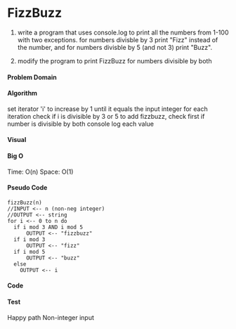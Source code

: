 # FizzBuzz
1. write a program that uses console.log to print all the numbers from 1-100 with two exceptions.
for numbers divisble by 3 print "Fizz" instead of the number, and for numbers divisble by 5 (and not 3) print "Buzz".

2. modify the program to print FizzBuzz for numbers divisible by both
#### Problem Domain

#### Algorithm
set iterator 'i' to increase by 1 until it equals the input integer
for each iteration check if i is divisible by 3 or 5
to add fizzbuzz, check first if number is divisible by both
console log each value

#### Visual

#### Big O
Time: O(n)
Space: O(1)

#### Pseudo Code
``` 
fizzBuzz(n)
//INPUT <-- n (non-neg integer)
//OUTPUT <-- string
for i <-- 0 to n do
  if i mod 3 AND i mod 5
      OUTPUT <-- "fizzbuzz"
  if i mod 3
      OUTPUT <-- "fizz"
  if i mod 5 
      OUTPUT <-- "buzz"
  else 
    OUTPUT <-- i
```

#### Code

#### Test
Happy path
Non-integer input

